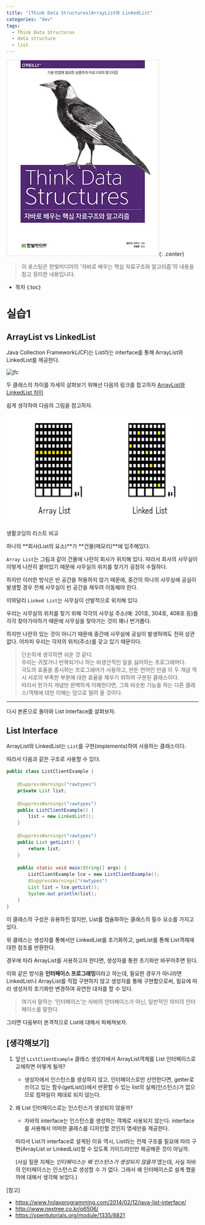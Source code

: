 ```yaml
---
title: "[Think Data Structures]ArrayList와 LinkedList"
categories: "dev"
tags:
  - Think Data Structures
  - data structure
  - list
---
```


![tds_book](/assets/images/study/dev/2019/tds_book.jpg){: .center}
>이 포스팅은 한빛미디어의 '자바로 배우는 핵심 자료구조와 알고리즘'의 내용을 참고 정리한 내용입니다.

* 목차
{:toc}

# 실습1

## ArrayList vs LinkedList

Java Collection Framework(JCF)는 List라는 interface를 통해 ArrayList와 LinkedList를 제공한다.

![jfc](http://www.nextree.co.kr/content/images/2016/09/jdchoi_20140220_JCF.png)

두 클래스의 차이를 자세히 살펴보기 위해선 다음의 링크를 참고하자 [ArrayList와 LinkedList 차이](http://www.nextree.co.kr/p6506/)

쉽게 생각하여 다음의 그림을 참고하자.

![list](/assets/images/study/dev/2019/2_list.png)
<figcaption>생활코딩의 리스트 비교</figcaption>

하나의 **회사(List의 요소)**가 **건물(메모리)**에 입주해있다. 

<code>Array List</code>는 그림과 같이 건물에 나란히 회사가 위치해 있다. 따라서 회사의 사무실이 이렇게 나란히 붙어있기 때문에 사무실의 위치를 찾기가 굉장히 수월하다.

하지만 이러한 방식은 빈 공간을 허용하지 않기 때문에, 중간의 하나의 사무실에 공실이 발생할 경우 전체 사무실이 빈 공간을 채우려 이동해야 한다.

이와달리 <code>Linked List</code>는 사무실이 산발적으로 위치해 있다.

우리는 사무실의 위치를 찾기 위해 각각의 사무실 주소(예: 201호, 304호, 408호 등)를 각각 찾아가야하기 때문에 사무실을 찾아가는 것이 꽤나 번거롭다.

하지만 나란히 있는 것이 아니기 때문에 중간에 사무실에 공실이 발생하여도 전혀 상관없다. 어차피 우리는 각자의 위치(주소)를 갖고 있기 때문이다.

>단순하게 생각하면 쉬운 것 같다.<br/>
우리는 귀찮거나 반복되거나 하는 비생산적인 일을 싫어하는 프로그래머다.<br/>
극도의 효율을 중시하는 프로그래머가 사용하고, 만든 언어인 만큼 이 두 개념 역시 서로의 부족한 부분에 대한 효율을 채우기 위하여 구분된 클래스이다.<br/>
따라서 한가지 개념만 완벽하게 이해한다면, 그와 비슷한 기능을 하는 다른 클래스/객체에 대한 이해는 덤으로 딸려 올 것이다.<br/>

---

다시 본론으로 돌아와 List Interface를 살펴보자.

## List Interface
ArrayList와 LinkedList는 <code>List</code>를 구현(implements)하여 사용하는 클래스이다.

따라서 다음과 같은 구조로 사용할 수 있다.

~~~java
public class ListClientExample {

    @SuppressWarnings("rawtypes")
    private List list;

    @SuppressWarnings("rawtypes")
    public ListClientExample() {
        list = new LinkedList();
    }

    @SuppressWarnings("rawtypes")
    public List getList() {
        return list;
    }

    public static void main(String[] args) {
        ListClientExample lce = new ListClientExample();
        @SuppressWarnings("rawtypes")
        List list = lce.getList();
        System.out.println(list);
    }
}
~~~

이 클래스의 구성은 유용하진 않지만, List를 캡슐화하는 클래스의 필수 요소를 가지고 있다.

위 클래스는 생성자를 통해서만 LinkedList를 초기화하고, getList를 통해 List객체애 대한 참조를 반환한다.

경우에 따라 ArrayList를 사용하고자 한다면, 생성자를 통한 초기화만 바꾸어주면 된다.

이와 같은 방식을 **인터페이스 프로그래밍**이라고 하는데, 필요한 경우가 아니라면 LinkedList나 ArrayList를 직접 구현하지 않고 생성자를 통해 구현함으로써, 필요에 따라 생성자의 초기화만 변경하여 유연한 대처를 할 수 있다. 

> 여기서 말하는 '인터페이스'는  자바의 인터페이스가 아닌, 일반적인 의미의 인터페이스를 말한다.

그러면 다음부터 본격적으로 List에 대해서 파해쳐보자.

## [생각해보기]
1. 앞선 <code>ListClientExample</code> 클래스 생성자에서 ArrayList객체를 List 인터페이스로 교체하면 어떻게 될까?
    - 생성자에서 인스턴스를 생성하지 않고, 인터페이스로만 선언한다면, getter로 쓰이고 있는 함수(getList())에서 반환할 수 있는 list의 실체(인스턴스)가 없으므로 컴파일이 제대로 되지 않는다.

2. 왜 List 인터페이스로는 인스턴스가 생성되지 않을까?
   - 자바의 interface는 인스턴스를 생성하는 객체로 사용되지 않는다. interface를 사용해서 어떠한 클래스를 디자인할 것인지 명세만을 제공한다.

   따라서 List가 interface로 설계된 이유 역시, List라는 전체 구조를 필요애 따라 구현(ArrayList or LinkedList)할 수 있도록 가이드라인만 제공해준 것이 아닐까.

   (사실 질문 자체는 *인터페이스는 왜 인스턴스가 생성되지 않을까* 였는데, 사실 자바의 인터페이스는 인스턴스로 생성할 수 가 없다. 그래서 왜 인터페이스로 설계 했을까에 대해서 생각해 보았다.)


[참고]
- https://www.holaxprogramming.com/2014/02/12/java-list-interface/
- http://www.nextree.co.kr/p6506/
- https://opentutorials.org/module/1335/8821